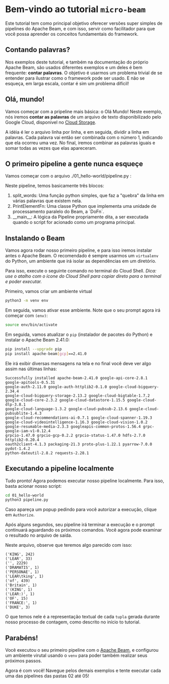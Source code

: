 # Bem-vindo ao tutorial `micro-beam`

Este tutorial tem como principal objetivo oferecer versões
super simples de pipelines do Apache Beam, e com isso, servir
como facilitador para que você possa aprender os conceitos
fundamentais do framework.

## Contando palavras?

Nos exemplos deste tutorial, e também na documentação 
do próprio Apache Beam, são usados diferentes exemplos e um
deles é bem frequente: **contar palavras**. O objetivo é
usarmos um problema trivial de se entender para ilustrar
como o framework pode ser usado. E não se esqueça, em
larga escala, contar é sim um problema difícil!

## Olá, mundo!

Vamos começar com a pripeline mais básica: o Olá Mundo! Neste exemplo,
nós iremos **contar as palavras** de um arquivo de texto disponibilizado
pelo Google Cloud, disponivel no
[Cloud Storage](https://cloud.google.com/storage).

A idéia é ler o arquivo linha por linha,
e em seguida, dividir a linha em palavras. 
Cada palavra vai então ser combinada com o número 1,
indicando que ela ocorreu uma vez.
No final, iremos combinar as palavras iguais
e somar todas as vezes que elas apareceram.

## O primeiro pipeline a gente nunca esqueçe

Vamos começar com o arquivo 
<walkthrough-editor-open-file filePath="./01_hello-world/pipeline.py">
./01_hello-world/pipeline.py
</walkthrough-editor-open-file>:

Neste pipeline, temos basicamente três blocos:

1. <walkthrough-editor-select-regex filePath="/01_hello-world/pipeline.py" regex="def split_words">
   split_words</walkthrough-editor-select-regex>:
   Uma função python simples, que faz a "quebra"
   da linha em várias palavras que existem nela.
2. <walkthrough-editor-select-regex filePath="/01_hello-world/pipeline.py" regex="class PrintElementFn">
   PrintElementFn</walkthrough-editor-select-regex>:
   Uma classe Python que implementa uma unidade
   de processamento paralelo do Beam, a `DoFn`.
3. <walkthrough-editor-select-regex filePath="/01_hello-world/pipeline.py" regex="__main__">
   __main__</walkthrough-editor-select-regex>:
   A lógica da Pipeline propriamente dita, a ser executada
   quando o script for acionado como um programa principal.

## Instalando o Beam

Vamos agora rodar nosso primeiro pipeline, e para isso iremos
instalar antes o Apache Beam. O recomendado é sempre usarmos
um `virtualenv` do Python, um ambiente que irá isolar as
dependências em um diretório.

Para isso, execute o seguinte comando no terminal do Cloud Shell.
*Dica: use o atalho com o ícone do Cloud Shell para copiar direto
para o terminal e poder executar.*

Primeiro, vamos criar um ambiente virtual

```sh
python3 -m venv env
```

Em seguida, vamos ativar esse ambiente. Note que o seu prompt agora
irá começar com `(env)`:
```sh
source env/bin/activate
```

Em seguida, vamos atualizar o `pip` (instalador de pacotes do Python)
e instalar o Apache Beam 2.41.0:

```sh
pip install --upgrade pip
pip install apache-beam[gcp]==2.41.0
```

Ele irá exibir diversas mensagens na tela e no final você deve ver
algo assim nas últimas linhas:

```
Successfully installed apache-beam-2.41.0 google-api-core-2.8.1 google-apitools-0.5.31
google-auth-2.11.0 google-auth-httplib2-0.1.0 google-cloud-bigquery-2.34.4
google-cloud-bigquery-storage-2.13.2 google-cloud-bigtable-1.7.2
google-cloud-core-2.3.2 google-cloud-datastore-1.15.5 google-cloud-dlp-3.8.1
google-cloud-language-1.3.2 google-cloud-pubsub-2.13.6 google-cloud-pubsublite-1.4.3 
google-cloud-recommendations-ai-0.7.1 google-cloud-spanner-1.19.3 
google-cloud-videointelligence-1.16.3 google-cloud-vision-1.0.2 
google-resumable-media-2.3.3 googleapis-common-protos-1.56.4 grpc-google-iam-v1-0.12.4 
grpcio-1.47.0 grpcio-gcp-0.2.2 grpcio-status-1.47.0 hdfs-2.7.0 httplib2-0.20.4 
oauth2client-4.1.3 packaging-21.3 proto-plus-1.22.1 pyarrow-7.0.0 pydot-1.4.2 
python-dateutil-2.8.2 requests-2.28.1
```

## Executando a pipeline localmente

Tudo pronto! Agora podemos executar nosso pipeline localmente.
Para isso, basta acionar nosso script:

```sh
cd 01_hello-world
python3 pipeline.py
```

Caso apareça um popup pedindo para você autorizar a execução, clique
em `Authorize`.

Após alguns segundos, seu pipeline irá terminar a execução e o prompt
continuará aguardando os próximos comandos. Você agora pode examinar
o resultado
<walkthrough-editor-spotlight spotlightId="navigator"
    spotlightItem="01_hello-world/data/out/word-count-00000-of-00001">
no arquivo de saída</walkthrough-editor-spotlight>.

Neste arquivo, observe que teremos algo parecido com isso:

```no
('KING', 242)
('LEAR', 33)
('', 2229)
('DRAMATIS', 1)
('PERSONAE', 1)
('LEAR\tking', 1)
('of', 439)
('Britain', 1)
('(KING', 1)
('LEAR:)', 1)
('OF', 15)
('FRANCE:', 1)
('DUKE', 3)
```

O que temos nele é a representação textual de cada `tupla` gerada
durante nosso processo de contagem, como descrito no início to
tutorial.

## Parabéns!

Você executou o seu primeiro pipeline com o [Apache Beam](https://beam.apache.org),
e configurou um ambiente virutal usando o `venv` para poder também realizar seus
próximos passos.

<walkthrough-conclusion-trophy></walkthrough-conclusion-trophy>

Agora é com você! Navegue pelos demais exemplos e tente executar cada
uma das pipelines das pastas 02 até 05!
